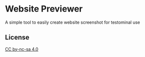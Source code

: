 # Website Previewer

A simple tool to easily create website screenshot for testominal use

## License

[CC by-nc-sa 4.0](LICENSE.md)
